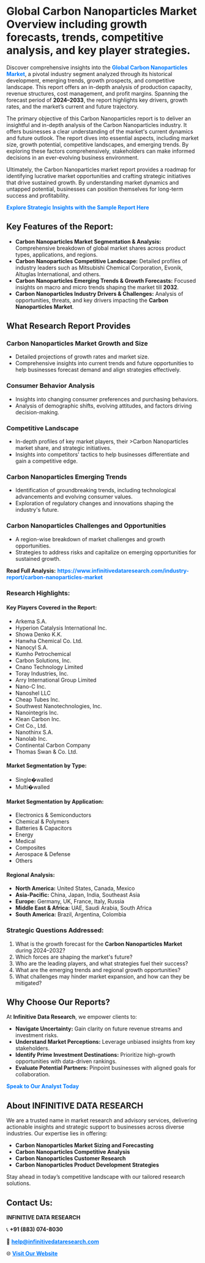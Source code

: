 <h1>Global Carbon Nanoparticles Market Overview including growth forecasts, trends, competitive analysis, and key player strategies.</h1>
<p>
Discover comprehensive insights into the 
<a href="https://www.infinitivedataresearch.com/industry-report/carbon-nanoparticles-market" rel="dofollow" style="color: #007BFF; text-decoration: none;"><strong>Global Carbon Nanoparticles Market</strong></a>, a pivotal industry segment analyzed through its historical development, emerging trends, growth prospects, and competitive landscape. This report offers an in-depth analysis of production capacity, revenue structures, cost management, and profit margins. Spanning the forecast period of <strong>2024–2033</strong>, the report highlights key drivers, growth rates, and the market’s current and future trajectory.
</p>
<p>
The primary objective of this Carbon Nanoparticles report is to deliver an insightful and in-depth analysis of the Carbon Nanoparticles industry. It offers businesses a clear understanding of the market's current dynamics and future outlook. The report dives into essential aspects, including market size, growth potential, competitive landscapes, and emerging trends. By exploring these factors comprehensively, stakeholders can make informed decisions in an ever-evolving business environment.
</p>
<p>
Ultimately, the Carbon Nanoparticles market report provides a roadmap for identifying lucrative market opportunities and crafting strategic initiatives that drive sustained growth. By understanding market dynamics and untapped potential, businesses can position themselves for long-term success and profitability.
</p>
<p>
<a href="https://www.infinitivedataresearch.com/request-sample/reportId=106113" style="color: #007BFF; text-decoration: none;"><strong>Explore Strategic Insights with the Sample Report Here</strong></a>
</p>

<h2>Key Features of the Report:</h2>
<ul>
<li><strong>Carbon Nanoparticles Market Segmentation & Analysis:</strong> Comprehensive breakdown of global market shares across product types, applications, and regions.</li>
<li><strong>Carbon Nanoparticles Competitive Landscape:</strong> Detailed profiles of industry leaders such as Mitsubishi Chemical Corporation, Evonik, Altuglas International, and others.</li>
<li><strong>Carbon Nanoparticles Emerging Trends & Growth Forecasts:</strong> Focused insights on macro and micro trends shaping the market till <strong>2032</strong>.</li>
<li><strong>Carbon Nanoparticles Industry Drivers & Challenges:</strong> Analysis of opportunities, threats, and key drivers impacting the <strong>Carbon Nanoparticles Market</strong>.</li>
</ul>

<h2>What Research Report Provides</h2>
<h3>Carbon Nanoparticles Market Growth and Size</h3>
<ul>
<li>Detailed projections of growth rates and market size.</li>
<li>Comprehensive insights into current trends and future opportunities to help businesses forecast demand and align strategies effectively.</li>
</ul>

<h3>Consumer Behavior Analysis</h3>
<ul>
<li>Insights into changing consumer preferences and purchasing behaviors.</li>
<li>Analysis of demographic shifts, evolving attitudes, and factors driving decision-making.</li>
</ul>

<h3>Competitive Landscape</h3>
<ul>
<li>In-depth profiles of key market players, their >Carbon Nanoparticles market share, and strategic initiatives.</li>
<li>Insights into competitors' tactics to help businesses differentiate and gain a competitive edge.</li>
</ul>

<h3>Carbon Nanoparticles Emerging Trends</h3>
<ul>
<li>Identification of groundbreaking trends, including technological advancements and evolving consumer values.</li>
<li>Exploration of regulatory changes and innovations shaping the industry's future.</li>
</ul>

<h3>Carbon Nanoparticles Challenges and Opportunities</h3>
<ul>
<li>A region-wise breakdown of market challenges and growth opportunities.</li>
<li>Strategies to address risks and capitalize on emerging opportunities for sustained growth.</li>
</ul>
<p><strong>Read Full Analysis:</strong> <a href="https://www.infinitivedataresearch.com/industry-report/carbon-nanoparticles-market" rel="dofollow" style="color: #007BFF; text-decoration: none;"><strong>https://www.infinitivedataresearch.com/industry-report/carbon-nanoparticles-market</strong></a></p>
<h3>Research Highlights:</h3>
<h4>Key Players Covered in the Report:</h4>
<ul><li>Arkema S.A.</li><li>Hyperion Catalysis International Inc.</li><li>Showa Denko K.K.</li><li>Hanwha Chemical Co. Ltd.</li><li>Nanocyl S.A.</li><li>Kumho Petrochemical</li><li>Carbon Solutions, Inc.</li><li>Cnano Technology Limited</li><li>Toray Industries, Inc.</li><li>Arry International Group Limited</li><li>Nano-C Inc.</li><li>Nanoshel LLC</li><li>Cheap Tubes Inc.</li><li>Southwest Nanotechnologies, Inc.</li><li>Nanointegris Inc.</li><li>Klean Carbon Inc.</li><li>Cnt Co., Ltd.</li><li>Nanothinx S.A.</li><li>Nanolab Inc.</li><li>Continental Carbon Company</li><li>Thomas Swan &amp; Co. Ltd.</li></ul>
<h4>Market Segmentation by Type:</h4>
<ul><li>Single�walled</li><li>Multi�walled</li></ul>
<h4>Market Segmentation by Application:</h4>
<ul><li>Electronics &amp; Semiconductors</li><li>Chemical &amp; Polymers</li><li>Batteries &amp; Capacitors</li><li>Energy</li><li>Medical</li><li>Composites</li><li>Aerospace &amp; Defense</li><li>Others</li></ul>

<h4>Regional Analysis:</h4>
<ul>
<li><strong>North America:</strong> United States, Canada, Mexico</li>
<li><strong>Asia-Pacific:</strong> China, Japan, India, Southeast Asia</li>
<li><strong>Europe:</strong> Germany, UK, France, Italy, Russia</li>
<li><strong>Middle East & Africa:</strong> UAE, Saudi Arabia, South Africa</li>
<li><strong>South America:</strong> Brazil, Argentina, Colombia</li>
</ul>

<h3>Strategic Questions Addressed:</h3>
<ol>
<li>What is the growth forecast for the <strong>Carbon Nanoparticles Market</strong> during 2024–2032?</li>
<li>Which forces are shaping the market's future?</li>
<li>Who are the leading players, and what strategies fuel their success?</li>
<li>What are the emerging trends and regional growth opportunities?</li>
<li>What challenges may hinder market expansion, and how can they be mitigated?</li>
</ol>

<h2>Why Choose Our Reports?</h2>
<p>At <strong>Infinitive Data Research</strong>, we empower clients to:</p>
<ul>
<li><strong>Navigate Uncertainty:</strong> Gain clarity on future revenue streams and investment risks.</li>
<li><strong>Understand Market Perceptions:</strong> Leverage unbiased insights from key stakeholders.</li>
<li><strong>Identify Prime Investment Destinations:</strong> Prioritize high-growth opportunities with data-driven rankings.</li>
<li><strong>Evaluate Potential Partners:</strong> Pinpoint businesses with aligned goals for collaboration.</li>
</ul>
<p><a href="https://www.infinitivedataresearch.com/industry-report/carbon-nanoparticles-market" rel="dofollow" style="color: #007BFF; text-decoration: none;"><strong>Speak to Our Analyst Today</strong></a></p>

<h2>About INFINITIVE DATA RESEARCH</h2>
<p>We are a trusted name in market research and advisory services, delivering actionable insights and strategic support to businesses across diverse industries. Our expertise lies in offering:</p>
<ul>
<li><strong>Carbon Nanoparticles Market Sizing and Forecasting</strong></li>
<li><strong>Carbon Nanoparticles Competitive Analysis</strong></li>
<li><strong>Carbon Nanoparticles Customer Research</strong></li>
<li><strong>Carbon Nanoparticles Product Development Strategies</strong></li>
</ul>
<p>Stay ahead in today’s competitive landscape with our tailored research solutions.</p>

<h2>Contact Us:</h2>
<p><strong>INFINITIVE DATA RESEARCH</strong></p>
<p>📞 <strong>+91 (883) 074-8030</strong></p>
<p>📧 <strong><a href="mailto:help@infinitivedataresearch.com" style="color: #007BFF;">help@infinitivedataresearch.com</a></strong></p>
<p>🌐 <strong><a href="https://www.infinitivedataresearch.com" rel="dofollow" style="color: #007BFF;">Visit Our Website</a></strong></p>